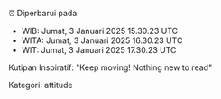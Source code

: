 ⏰ Diperbarui pada:
- WIB: Jumat, 3 Januari 2025 15.30.23 UTC
- WITA: Jumat, 3 Januari 2025 16.30.23 UTC
- WIT: Jumat, 3 Januari 2025 17.30.23 UTC

Kutipan Inspiratif:
"Keep moving! Nothing new to read"


Kategori: attitude

